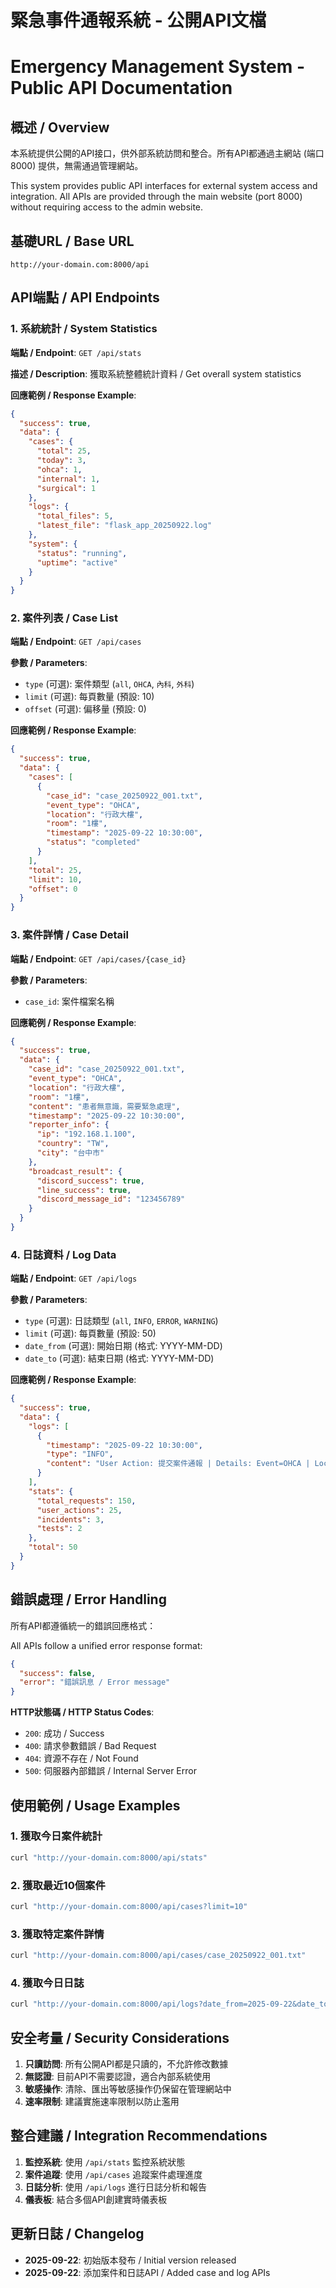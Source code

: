 # 緊急事件通報系統 - 公開API文檔
# Emergency Management System - Public API Documentation

## 概述 / Overview

本系統提供公開的API接口，供外部系統訪問和整合。所有API都通過主網站 (端口 8000) 提供，無需通過管理網站。

This system provides public API interfaces for external system access and integration. All APIs are provided through the main website (port 8000) without requiring access to the admin website.

## 基礎URL / Base URL

```
http://your-domain.com:8000/api
```

## API端點 / API Endpoints

### 1. 系統統計 / System Statistics

**端點 / Endpoint**: `GET /api/stats`

**描述 / Description**: 獲取系統整體統計資料 / Get overall system statistics

**回應範例 / Response Example**:
```json
{
  "success": true,
  "data": {
    "cases": {
      "total": 25,
      "today": 3,
      "ohca": 1,
      "internal": 1,
      "surgical": 1
    },
    "logs": {
      "total_files": 5,
      "latest_file": "flask_app_20250922.log"
    },
    "system": {
      "status": "running",
      "uptime": "active"
    }
  }
}
```

### 2. 案件列表 / Case List

**端點 / Endpoint**: `GET /api/cases`

**參數 / Parameters**:
- `type` (可選): 案件類型 (`all`, `OHCA`, `內科`, `外科`)
- `limit` (可選): 每頁數量 (預設: 10)
- `offset` (可選): 偏移量 (預設: 0)

**回應範例 / Response Example**:
```json
{
  "success": true,
  "data": {
    "cases": [
      {
        "case_id": "case_20250922_001.txt",
        "event_type": "OHCA",
        "location": "行政大樓",
        "room": "1樓",
        "timestamp": "2025-09-22 10:30:00",
        "status": "completed"
      }
    ],
    "total": 25,
    "limit": 10,
    "offset": 0
  }
}
```

### 3. 案件詳情 / Case Detail

**端點 / Endpoint**: `GET /api/cases/{case_id}`

**參數 / Parameters**:
- `case_id`: 案件檔案名稱

**回應範例 / Response Example**:
```json
{
  "success": true,
  "data": {
    "case_id": "case_20250922_001.txt",
    "event_type": "OHCA",
    "location": "行政大樓",
    "room": "1樓",
    "content": "患者無意識，需要緊急處理",
    "timestamp": "2025-09-22 10:30:00",
    "reporter_info": {
      "ip": "192.168.1.100",
      "country": "TW",
      "city": "台中市"
    },
    "broadcast_result": {
      "discord_success": true,
      "line_success": true,
      "discord_message_id": "123456789"
    }
  }
}
```

### 4. 日誌資料 / Log Data

**端點 / Endpoint**: `GET /api/logs`

**參數 / Parameters**:
- `type` (可選): 日誌類型 (`all`, `INFO`, `ERROR`, `WARNING`)
- `limit` (可選): 每頁數量 (預設: 50)
- `date_from` (可選): 開始日期 (格式: YYYY-MM-DD)
- `date_to` (可選): 結束日期 (格式: YYYY-MM-DD)

**回應範例 / Response Example**:
```json
{
  "success": true,
  "data": {
    "logs": [
      {
        "timestamp": "2025-09-22 10:30:00",
        "type": "INFO",
        "content": "User Action: 提交案件通報 | Details: Event=OHCA | Location=行政大樓"
      }
    ],
    "stats": {
      "total_requests": 150,
      "user_actions": 25,
      "incidents": 3,
      "tests": 2
    },
    "total": 50
  }
}
```

## 錯誤處理 / Error Handling

所有API都遵循統一的錯誤回應格式：

All APIs follow a unified error response format:

```json
{
  "success": false,
  "error": "錯誤訊息 / Error message"
}
```

**HTTP狀態碼 / HTTP Status Codes**:
- `200`: 成功 / Success
- `400`: 請求參數錯誤 / Bad Request
- `404`: 資源不存在 / Not Found
- `500`: 伺服器內部錯誤 / Internal Server Error

## 使用範例 / Usage Examples

### 1. 獲取今日案件統計
```bash
curl "http://your-domain.com:8000/api/stats"
```

### 2. 獲取最近10個案件
```bash
curl "http://your-domain.com:8000/api/cases?limit=10"
```

### 3. 獲取特定案件詳情
```bash
curl "http://your-domain.com:8000/api/cases/case_20250922_001.txt"
```

### 4. 獲取今日日誌
```bash
curl "http://your-domain.com:8000/api/logs?date_from=2025-09-22&date_to=2025-09-22"
```

## 安全考量 / Security Considerations

1. **只讀訪問**: 所有公開API都是只讀的，不允許修改數據
2. **無認證**: 目前API不需要認證，適合內部系統使用
3. **敏感操作**: 清除、匯出等敏感操作仍保留在管理網站中
4. **速率限制**: 建議實施速率限制以防止濫用

## 整合建議 / Integration Recommendations

1. **監控系統**: 使用 `/api/stats` 監控系統狀態
2. **案件追蹤**: 使用 `/api/cases` 追蹤案件處理進度
3. **日誌分析**: 使用 `/api/logs` 進行日誌分析和報告
4. **儀表板**: 結合多個API創建實時儀表板

## 更新日誌 / Changelog

- **2025-09-22**: 初始版本發布 / Initial version released
- **2025-09-22**: 添加案件和日誌API / Added case and log APIs
